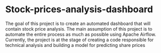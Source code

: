 # Stock-prices-analysis-dashboard
The goal of this project is to create an automated dashboard that will contain stock price analysis. The main assumption of this project is to automate the entire process as much as possible using Apache Airflow. Currently, the project is at the stage of creating a code responsible for technical analysis and building a model for predicting share prices
